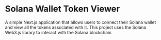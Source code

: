 # Solana Wallet Token Viewer

A simple Next.js application that allows users to connect their Solana wallet and view all the tokens associated with it. This project uses the Solana Web3.js library to interact with the Solana blockchain.

